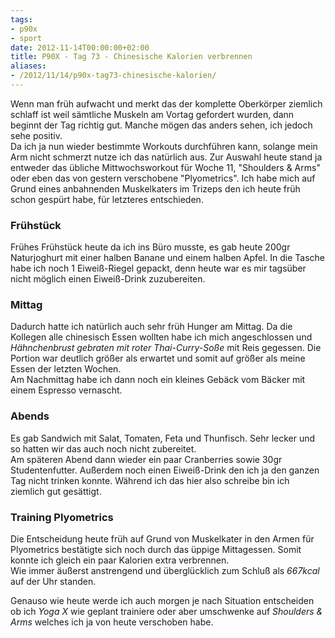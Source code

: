 ```yaml
---
tags:
- p90x
- sport
date: 2012-11-14T00:00:00+02:00
title: P90X - Tag 73 - Chinesische Kalorien verbrennen
aliases:
- /2012/11/14/p90x-tag73-chinesische-kalorien/
---
```


Wenn man früh aufwacht und merkt das der komplette Oberkörper ziemlich schlaff ist weil sämtliche Muskeln am Vortag gefordert wurden, dann beginnt der Tag richtig gut. Manche mögen das anders sehen, ich jedoch sehe positiv.  
Da ich ja nun wieder bestimmte Workouts durchführen kann, solange mein Arm nicht schmerzt nutze ich das natürlich aus. Zur Auswahl heute stand ja entweder das übliche Mittwochsworkout für Woche 11, "Shoulders & Arms" oder eben das von gestern verschobene "Plyometrics". Ich habe mich auf Grund eines anbahnenden Muskelkaters im Trizeps den ich heute früh schon gespürt habe, für letzteres entschieden.

### Frühstück
Frühes Frühstück heute da ich ins Büro musste, es gab heute 200gr Naturjoghurt mit einer halben Banane und einem halben Apfel. In die Tasche habe ich noch 1 Eiweiß-Riegel gepackt, denn heute war es mir tagsüber nicht möglich einen Eiweiß-Drink zuzubereiten. 

### Mittag
Dadurch hatte ich natürlich auch sehr früh Hunger am Mittag. Da die Kollegen alle chinesisch Essen wollten habe ich mich angeschlossen und _Hähnchenbrust gebraten mit roter Thai-Curry-Soße_ mit Reis gegessen. Die Portion war deutlich größer als erwartet und somit auf größer als meine Essen der letzten Wochen.  
Am Nachmittag habe ich dann noch ein kleines Gebäck vom Bäcker mit einem Espresso vernascht. 

### Abends
Es gab Sandwich mit Salat, Tomaten, Feta und Thunfisch. Sehr lecker und so hatten wir das auch noch nicht zubereitet.  
Am späteren Abend dann wieder ein paar Cranberries sowie 30gr Studentenfutter. Außerdem noch einen Eiweiß-Drink den ich ja den ganzen Tag nicht trinken konnte. Während ich das hier also schreibe bin ich ziemlich gut gesättigt. 

### Training Plyometrics
Die Entscheidung heute früh auf Grund von Muskelkater in den Armen für Plyometrics bestätigte sich noch durch das üppige Mittagessen. Somit konnte ich gleich ein paar Kalorien extra verbrennen.  
Wie immer äußerst anstrengend und überglücklich zum Schluß als _667kcal_ auf der Uhr standen. 

Genauso wie heute werde ich auch morgen je nach Situation entscheiden ob ich _Yoga X_ wie geplant trainiere oder aber umschwenke auf _Shoulders & Arms_ welches ich ja von heute verschoben habe. 
